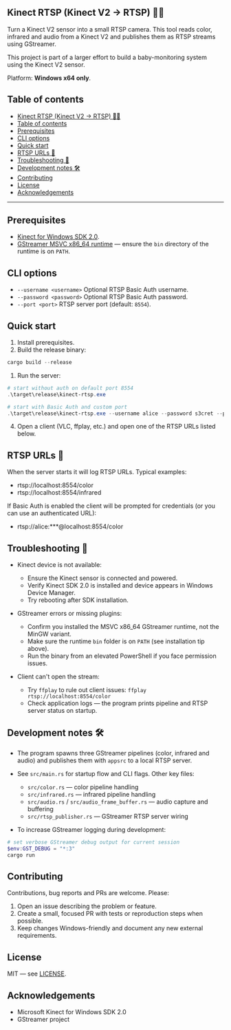 ## Kinect RTSP (Kinect V2 → RTSP) 🎥📡

Turn a Kinect V2 sensor into a small RTSP camera. This tool reads color, infrared and audio from a Kinect V2 and publishes them as RTSP streams using GStreamer.

This project is part of a larger effort to build a baby-monitoring system using the Kinect V2 sensor.

Platform: **Windows x64 only**.

## Table of contents
- [Kinect RTSP (Kinect V2 → RTSP) 🎥📡](#kinect-rtsp-kinect-v2--rtsp-)
- [Table of contents](#table-of-contents)
- [Prerequisites](#prerequisites)
- [CLI options](#cli-options)
- [Quick start](#quick-start)
- [RTSP URLs 📡](#rtsp-urls-)
- [Troubleshooting 🧰](#troubleshooting-)
- [Development notes 🛠️](#development-notes-️)
- [Contributing](#contributing)
- [License](#license)
- [Acknowledgements](#acknowledgements)

---

## Prerequisites

- [Kinect for Windows SDK 2.0](https://www.microsoft.com/en-us/download/details.aspx?id=44561).
- [GStreamer MSVC x86_64 runtime](https://gstreamer.freedesktop.org/download/#windows) — ensure the `bin` directory of the runtime is on `PATH`.

## CLI options
- `--username <username>`  Optional RTSP Basic Auth username.
- `--password <password>`  Optional RTSP Basic Auth password.
- `--port <port>`          RTSP server port (default: `8554`).

## Quick start

1. Install prerequisites.
2. Build the release binary:

```powershell
cargo build --release
```

1. Run the server:

```powershell
# start without auth on default port 8554
.\target\release\kinect-rtsp.exe

# start with Basic Auth and custom port
.\target\release\kinect-rtsp.exe --username alice --password s3cret --port 8554
```

4. Open a client (VLC, ffplay, etc.) and open one of the RTSP URLs listed below.


## RTSP URLs 📡
When the server starts it will log RTSP URLs. Typical examples:

- rtsp://localhost:8554/color
- rtsp://localhost:8554/infrared

If Basic Auth is enabled the client will be prompted for credentials (or you can use an authenticated URL):

- rtsp://alice:***@localhost:8554/color

## Troubleshooting 🧰

- Kinect device is not available:
	- Ensure the Kinect sensor is connected and powered.
	- Verify Kinect SDK 2.0 is installed and device appears in Windows Device Manager.
	- Try rebooting after SDK installation.

- GStreamer errors or missing plugins:
	- Confirm you installed the MSVC x86_64 GStreamer runtime, not the MinGW variant.
	- Make sure the runtime `bin` folder is on `PATH` (see installation tip above).
	- Run the binary from an elevated PowerShell if you face permission issues.

- Client can't open the stream:
	- Try `ffplay` to rule out client issues: `ffplay rtsp://localhost:8554/color`
	- Check application logs — the program prints pipeline and RTSP server status on startup.

## Development notes 🛠️

- The program spawns three GStreamer pipelines (color, infrared and audio) and publishes them with `appsrc` to a local RTSP server.
- See `src/main.rs` for startup flow and CLI flags. Other key files:
	- `src/color.rs` — color pipeline handling
	- `src/infrared.rs` — infrared pipeline handling
	- `src/audio.rs` / `src/audio_frame_buffer.rs` — audio capture and buffering
	- `src/rtsp_publisher.rs` — GStreamer RTSP server wiring

- To increase GStreamer logging during development:

```powershell
# set verbose GStreamer debug output for current session
$env:GST_DEBUG = "*:3"
cargo run
```

## Contributing

Contributions, bug reports and PRs are welcome. Please:

1. Open an issue describing the problem or feature.
2. Create a small, focused PR with tests or reproduction steps when possible.
3. Keep changes Windows-friendly and document any new external requirements.

## License
MIT — see [LICENSE](./LICENSE).

## Acknowledgements

- Microsoft Kinect for Windows SDK 2.0
- GStreamer project

